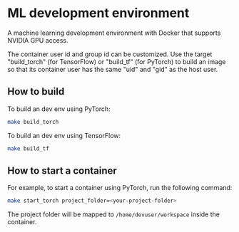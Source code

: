 # ML development environment

A machine learning development environment with Docker that supports NVIDIA GPU access.

The container user id and group id can be customized. Use the target "build_torch" (for TensorFlow) or "build_tf" (for PyTorch) to build an image so that its container user has the same "uid" and "gid" as the host user.

## How to build
To build an dev env using PyTorch:
```bash
make build_torch
```

To build an dev env using TensorFlow:
```bash
make build_tf
```

## How to start a container
For example, to start a container using PyTorch, run the following command:
```bash
make start_torch project_folder=<your-project-folder>
```
The project folder will be mapped to `/home/devuser/workspace` inside the container.
